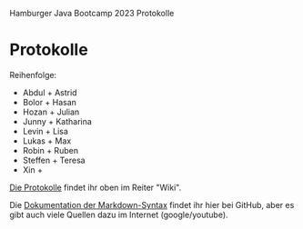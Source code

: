 Hamburger Java Bootcamp 2023 Protokolle

# Protokolle

Reihenfolge:

- Abdul + Astrid
- Bolor + Hasan
- Hozan + Julian
- Junny + Katharina
- Levin + Lisa
- Lukas + Max
- Robin + Ruben
- Steffen + Teresa
- Xin + 

[Die Protokolle](https://github.com/neuefische/hh-java-23-1-protocol/wiki) findet ihr oben im Reiter "Wiki".

Die [Dokumentation der Markdown-Syntax](https://docs.github.com/de/get-started/writing-on-github/getting-started-with-writing-and-formatting-on-github/basic-writing-and-formatting-syntax) findet ihr hier bei GitHub, aber es gibt auch viele Quellen dazu im Internet (google/youtube).
